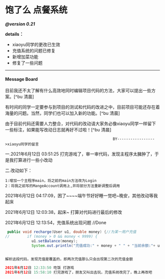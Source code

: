 #  饱了么 点餐系统​

***@version 0.21***

**details：**

* xiaoyu同学的更改已生效
* 充值系统的问题已修复
* 新增加菜功能
* 修复了一些问题



---

#### Message Board

目前我还不太了解有什么高效地同时编辑项目代码的方法，大家可以提出一些方案。[^bu 清晨]

有时间的同学一定要参与到项目的测试和代码的改进之中，目前项目可能还存在着海量的问题。当然，同学们也可以加入新的功能。[^bu 清晨]

由于目前代码还需要人力整合，对代码的改动请大家务必像xiaoyu同学一样留下一些标注，如果能写改动日志就再好不过啦！[^bu 清晨]








                                                     BY----------------->xiaoyu同学的留言



一.2021年6月12日 03:51:25 打完游戏了，审一审代码，发现主程序太臃肿了，于是我打算进行一些小改动

二.改动如下：

    1:增加一个主程序main，将之前的main方法改为Login
    2：将我之前写的MangeAccount调用上,并将部分方法重新调整后调用

2021年6月12日 04:17:09，困了~~~~端午节好好睡一觉吧~晚安，其他改动等我起床

2021年6月12日 12:03:38，起床~ 打算对代码进行最后的修改

2021年6月12日 12:13:54，充值系统出现问题  //Done

```java
 public void recharge(User u1, double money) {//为某一用户充值
//        if (money > 0 && money < 9999) {
            u1.setBalance(money);
            System.out.println("充值成功:" + money + " " + "当前余额:"+ u1.getBalance());```
            

解析这段代码，发现充值是覆盖的，即两次充值那么只会出现第二次的充值金额

2021年6月12日 12:33:50 吃饭 打游戏
2021年6月12日 15:58:10 打完游戏了，朋友又叫出去玩，充值系统改完了，晚上再改吧
```

